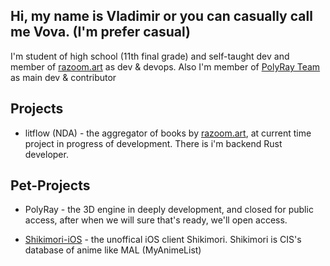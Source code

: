 ## Hi, my name is Vladimir or you can casually call me Vova. (I'm prefer casual)

I'm student of high school (11th final grade) and self-taught dev and member of [razoom.art](https://github.com/razoomart) as dev & devops. Also I'm member of [PolyRay Team](https://github.com/polyray) as main dev & contributor

## Projects
* litflow (NDA) - the aggregator of books by [razoom.art](https://github.com/razoomart), at current time project in progress of development. There is i'm backend Rust developer.

## Pet-Projects

* PolyRay - the 3D engine in deeply development, and closed for public access, after when we will sure that's ready, we'll open access.

* [Shikimori-iOS](https://github.com/vlapsk1y/shikimori-ios) - the unoffical iOS client Shikimori. Shikimori is CIS's database of anime like MAL (MyAnimeList)
